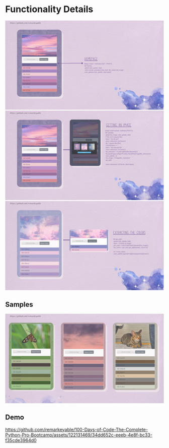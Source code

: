 <h1>Functionality Details</h1>
<img src="imgs/1.jpg">
<img src="imgs/2.jpg">
<img src="imgs/3.jpg">
<h2>Samples</h2>
<img src="imgs/4.jpg">
<h2>Demo</h2>




https://github.com/remarkeyable/100-Days-of-Code-The-Complete-Python-Pro-Bootcamp/assets/122131469/34dd652c-eeeb-4e8f-bc33-f35cde3964d0

